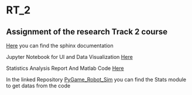 # RT_2
## Assignment of the research Track 2 course 
[Here](https://matteocarlone.github.io/RT_2/) you can find the sphinx documentation

Jupyter Notebook for UI and Data Visualization [Here](https://github.com/MatteoCarlone/RT_2/tree/main/Jupyter_Notebook) 

Statistics Analysis Report And Matlab Code [Here](https://github.com/MatteoCarlone/RT_2/tree/main/Statistics) 

In the linked Repository [PyGame_Robot_Sim](https://github.com/MatteoCarlone/PyGame_Robot_Sim) you can find the Stats module to get datas from the code 
